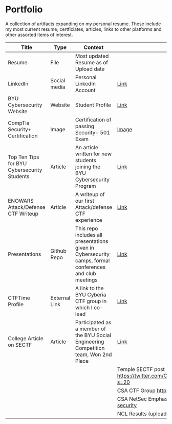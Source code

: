 # Portfolio
A collection of artifacts expanding on my personal resume. 
These include my most current resume, certficiates, articles, links to other platforms and other assorted items of interest. 


| Title | Type | Context | Source |
| ----- | ----- | --------------------------------------------------------------------- | ------ |
| Resume | File | Most updated Resume as of Upload date| |  
| LinkedIn | Social media| Personal LinkedIn Account | [Link](https://www.linkedin.com/in/iancookcybersecuritybyu/) |  
| BYU Cybersecurity Website| Website | Student Profile| [Link](https://cybersecurity.byu.edu/directory/ian-cook) |
| CompTia Security+ Certification| Image|Certification of passing Security+ 501 Exam | [Image](Sec%2B.JPG) |
| Top Ten Tips for BYU Cybersecurity Students | Article | An article written for new students joining the BYU Cybersecurity Program | [Link](https://cybersecurity.byu.edu/ten-tips-for-success-in-the-byu-cybersecurity-program) |
|ENOWARS Attack/Defense CTF Writeup | Article | A writeup of our first Attack/defense CTF experience | [Link](https://cybersecurity.byu.edu/enowars-competition-report-2021) |
|Presentations |Github Repo|This repo includes all presentations given in Cybersecurity camps, formal conferences and club meetings| [Link](https://github.com/cioaonk/Presentations) |
|CTFTime Profile|External Link| A link to the BYU Cyberia CTF group in which I co-lead| [Link](https://ctftime.org/team/155711) |
|College Article on SECTF | Article| Participated as a member of the BYU Social Engineering Competition team, Won 2nd Place |  [Link](https://engineering.byu.edu/news/byu-team-overcomes-odds-and-places-second-at-cybersecurity-competition) |
|||| Temple SECTF post https://twitter.com/CollegiateSectf/status/1452631230839676937?s=20 |
|||| CSA CTF Group https://cybersecurity.byu.edu/ctf-training |
|||| CSA NetSec Emphasis https://cybersecurity.byu.edu/network-security |
|||| NCL Results (upload team and individual) |
